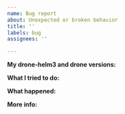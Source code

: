```yaml
---
name: Bug report
about: Unexpected or broken behavior
title: ''
labels: bug
assignees: ''

---
```


**My drone-helm3 and drone versions:**
<!-- e.g. drone-helm3 0.9.0, drone 1.6.0-->

**What I tried to do:**
<!-- e.g. run a helm installation -->

**What happened:**
<!-- describe the faulty behavior -->

**More info:**
<!-- contents of .drone.yml, etc. -->
